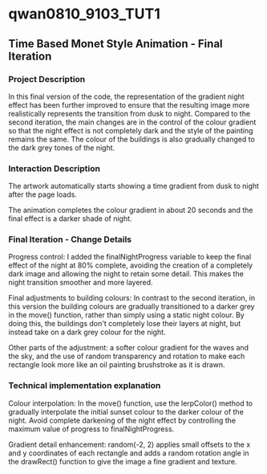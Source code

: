 # qwan0810_9103_TUT1

## Time Based Monet Style Animation - Final Iteration

### Project Description
In this final version of the code, the representation of the gradient night effect has been further improved to ensure that the resulting image more realistically represents the transition from dusk to night. Compared to the second iteration, the main changes are in the control of the colour gradient so that the night effect is not completely dark and the style of the painting remains the same. The colour of the buildings is also gradually changed to the dark grey tones of the night.

### Interaction Description
The artwork automatically starts showing a time gradient from dusk to night after the page loads.

The animation completes the colour gradient in about 20 seconds and the final effect is a darker shade of night.

### Final Iteration - Change Details
Progress control: I added the finalNightProgress variable to keep the final effect of the night at 80% complete, avoiding the creation of a completely dark image and allowing the night to retain some detail. This makes the night transition smoother and more layered.

Final adjustments to building colours: In contrast to the second iteration, in this version the building colours are gradually transitioned to a darker grey in the move() function, rather than simply using a static night colour. By doing this, the buildings don't completely lose their layers at night, but instead take on a dark grey colour for the night.

Other parts of the adjustment: a softer colour gradient for the waves and the sky, and the use of random transparency and rotation to make each rectangle look more like an oil painting brushstroke as it is drawn.

### Technical implementation explanation
Colour interpolation: In the move() function, use the lerpColor() method to gradually interpolate the initial sunset colour to the darker colour of the night. Avoid complete darkening of the night effect by controlling the maximum value of progress to finalNightProgress.

Gradient detail enhancement: random(-2, 2) applies small offsets to the x and y coordinates of each rectangle and adds a random rotation angle in the drawRect() function to give the image a fine gradient and texture.


